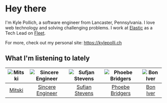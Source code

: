 # Hey there


I'm Kyle Pollich, a software engineer from Lancaster, Pennsylvania. I love web technology and solving challenging problems.
I work at [Elastic](https://www.elastic.co/) as a Tech Lead on [Fleet](https://www.elastic.co/guide/en/fleet/current/fleet-overview.html).

For more, check out my personal site: https://kylepolli.ch

## What I'm listening to lately

<!-- begin artists -->
  |![Mitski](https://i.scdn.co/image/ab6761610000f1784bdb3888818637acb71c4a13)|![Sincere Engineer](https://i.scdn.co/image/ab6761610000f1782b61d1a456f8b3debef3eff0)|![Sufjan Stevens](https://i.scdn.co/image/ab6761610000f178b80dd6b23c5c04d62d9aa0c6)|![Phoebe Bridgers](https://i.scdn.co/image/ab6761610000f178626686e362d30246e816cc5b)|![Bon Iver](https://i.scdn.co/image/ab6761610000f17867be065df01f37a3880216be)|
  |:---:|:---:|:---:|:---:|:---:|
  |[Mitski](https://open.spotify.com/artist/2uYWxilOVlUdk4oV9DvwqK)|[Sincere Engineer](https://open.spotify.com/artist/5l1QyUoZFlqTKJ1NrbCTu1)|[Sufjan Stevens](https://open.spotify.com/artist/4MXUO7sVCaFgFjoTI5ox5c)|[Phoebe Bridgers](https://open.spotify.com/artist/1r1uxoy19fzMxunt3ONAkG)|[Bon Iver](https://open.spotify.com/artist/4LEiUm1SRbFMgfqnQTwUbQ)|
<!-- end artists -->
